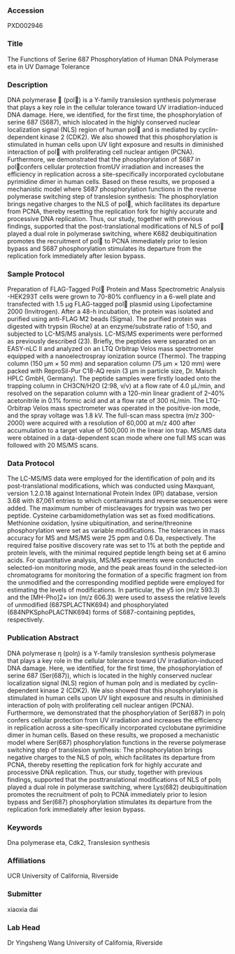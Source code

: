 ### Accession
PXD002946

### Title
The Functions of Serine 687 Phosphorylation of Human DNA Polymerase eta in UV Damage Tolerance

### Description
DNA polymerase  (pol) is a Y-family translesion synthesis polymerase that plays a key role in the cellular tolerance toward UV irradiation-induced DNA damage. Here, we identified, for the first time, the phosphorylation of serine 687 (S687), which islocated in the highly conserved nuclear localization signal (NLS) region of human pol and is mediated by cyclin-dependent kinase 2 (CDK2). We also showed that this phosphorylation is stimulated in human cells upon UV light exposure and results in diminished interaction of pol with proliferating cell nuclear antigen (PCNA). Furthermore, we demonstrated that the phosphorylation of S687 in polconfers cellular protection fromUV irradiation and increases the efficiency in replication across a site-specifically incorporated cyclobutane pyrimidine dimer in human cells. Based on these results, we proposed a mechanistic model where S687 phosphorylation functions in the reverse polymerase switching step of translesion synthesis: The phosphorylation brings negative charges to the NLS of pol, which facilitates its departure from PCNA, thereby resetting the replication fork for highly accurate and processive DNA replication. Thus, our study, together with previous findings, supported that the post-translational modifications of NLS of pol played a dual role in polymerase switching, where K682 deubiquitination promotes the recruitment of pol to PCNA immediately prior to lesion bypass and S687 phosphorylation stimulates its departure from the replication fork immediately after lesion bypass.

### Sample Protocol
Preparation of FLAG-Tagged Pol Protein and Mass Spectrometric Analysis -HEK293T cells were grown to 70-80% confluency in a 6-well plate and transfected with 1.5 µg FLAG-tagged pol plasmid using Lipofectamine 2000 (Invitrogen). After a 48-h incubation, the protein was isolated and purified using anti-FLAG M2 beads (Sigma). The purified protein was digested with trypsin (Roche) at an enzyme/substrate ratio of 1:50, and subjected to LC-MS/MS analysis. LC-MS/MS experiments were performed as previously described (23). Briefly, the peptides were separated on an EASY-nLC II and analyzed on an LTQ Orbitrap Velos mass spectrometer equipped with a nanoelectrospray ionization source (Thermo). The trapping column (150 μm × 50 mm) and separation column (75 μm × 120 mm) were packed with ReproSil-Pur C18-AQ resin (3 μm in particle size, Dr. Maisch HPLC GmbH, Germany). The peptide samples were firstly loaded onto the trapping column in CH3CN/H2O (2:98, v/v) at a flow rate of 4.0 μL/min, and resolved on the separation column with a 120-min linear gradient of 2–40% acetonitrile in 0.1% formic acid and at a flow rate of 300 nL/min. The LTQ-Orbitrap Velos mass spectrometer was operated in the positive-ion mode, and the spray voltage was 1.8 kV. The full-scan mass spectra (m/z 300-2000) were acquired with a resolution of 60,000 at m/z 400 after accumulation to a target value of 500,000 in the linear ion trap. MS/MS data were obtained in a data-dependent scan mode where one full MS scan was followed with 20 MS/MS scans.

### Data Protocol
The LC-MS/MS data were employed for the identification of polη and its post-translational modifications, which was conducted using Maxquant, version 1.2.0.18 against International Protein Index (IPI) database, version 3.68 with 87,061 entries to which contaminants and reverse sequences were added. The maximum number of miscleavages for trypsin was two per peptide. Cysteine carbamidomethylation was set as fixed modifications. Methionine oxidation, lysine ubiquitination, and serine/threonine phosphorylation were set as variable modifications. The tolerances in mass accuracy for MS and MS/MS were 25 ppm and 0.6 Da, respectively. The required false positive discovery rate was set to 1% at both the peptide and protein levels, with the minimal required peptide length being set at 6 amino acids. For quantitative analysis, MS/MS experiments were conducted in selected-ion monitoring mode, and the peak areas found in the selected-ion chromatograms for monitoring the formation of a specific fragment ion from the unmodified and the corresponding modified peptide were employed for estimating the levels of modifications. In particular, the y5 ion (m/z 593.3) and the [MH-Pho]2+ ion (m/z 606.3) were used to assess the relative levels of unmodified (687SPLACTNK694) and phosphorylated (684NPKSphoPLACTNK694) forms of S687-containing peptides, respectively.

### Publication Abstract
DNA polymerase &#x3b7; (pol&#x3b7;) is a Y-family translesion synthesis polymerase that plays a key role in the cellular tolerance toward UV irradiation-induced DNA damage. Here, we identified, for the first time, the phosphorylation of serine 687 (Ser(687)), which is located in the highly conserved nuclear localization signal (NLS) region of human pol&#x3b7; and is mediated by cyclin-dependent kinase 2 (CDK2). We also showed that this phosphorylation is stimulated in human cells upon UV light exposure and results in diminished interaction of pol&#x3b7; with proliferating cell nuclear antigen (PCNA). Furthermore, we demonstrated that the phosphorylation of Ser(687) in pol&#x3b7; confers cellular protection from UV irradiation and increases the efficiency in replication across a site-specifically incorporated cyclobutane pyrimidine dimer in human cells. Based on these results, we proposed a mechanistic model where Ser(687) phosphorylation functions in the reverse polymerase switching step of translesion synthesis: The phosphorylation brings negative charges to the NLS of pol&#x3b7;, which facilitates its departure from PCNA, thereby resetting the replication fork for highly accurate and processive DNA replication. Thus, our study, together with previous findings, supported that the posttranslational modifications of NLS of pol&#x3b7; played a dual role in polymerase switching, where Lys(682) deubiquitination promotes the recruitment of pol&#x3b7; to PCNA immediately prior to lesion bypass and Ser(687) phosphorylation stimulates its departure from the replication fork immediately after lesion bypass.

### Keywords
Dna polymerase eta, Cdk2, Translesion synthesis

### Affiliations
UCR
University of California, Riverside

### Submitter
xiaoxia dai

### Lab Head
Dr Yingsheng Wang
University of California, Riverside


